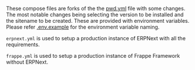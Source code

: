 These compose files are forks of the the [pwd.yml](/pwd.yml) file with some changes. The most notable changes being selecting the version to be installed and the sitename to be created. These are provided with environment variables. Please refer [.env.example](/compose-files/.env.example) for the environment variable naming.

`erpnext.yml` is used to setup a production instance of ERPNext with all the requirements.

`frappe.yml` is used to setup a production instance of Frappe Framework without ERPNext.
